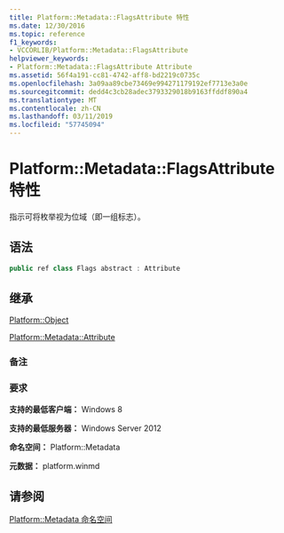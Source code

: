 ```yaml
---
title: Platform::Metadata::FlagsAttribute 特性
ms.date: 12/30/2016
ms.topic: reference
f1_keywords:
- VCCORLIB/Platform::Metadata::FlagsAttribute
helpviewer_keywords:
- Platform::Metadata::FlagsAttribute Attribute
ms.assetid: 56f4a191-cc81-4742-aff8-bd2219c0735c
ms.openlocfilehash: 3a09aa89cbe73469e994271179192ef7713e3a0e
ms.sourcegitcommit: dedd4c3cb28adec3793329018b9163ffddf890a4
ms.translationtype: MT
ms.contentlocale: zh-CN
ms.lasthandoff: 03/11/2019
ms.locfileid: "57745094"
---
```

# <a name="platformmetadataflagsattribute-attribute"></a>Platform::Metadata::FlagsAttribute 特性

指示可将枚举视为位域（即一组标志）。

## <a name="syntax"></a>语法

```cpp
public ref class Flags abstract : Attribute
```

## <a name="inheritance"></a>继承

[Platform::Object](../cppcx/platform-object-class.md)

[Platform::Metadata::Attribute](../cppcx/platform-metadata-attribute-attribute.md)

### <a name="remarks"></a>备注

### <a name="requirements"></a>要求

**支持的最低客户端：** Windows 8

**支持的最低服务器：** Windows Server 2012

**命名空间：** Platform::Metadata

**元数据：** platform.winmd

## <a name="see-also"></a>请参阅

[Platform::Metadata 命名空间](../cppcx/platform-metadata-namespace.md)
